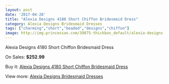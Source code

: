 ```yaml
---
layout: post
date: '2017-04-28'
title: "Alexia Designs 4180 Short Chiffon Bridesmaid Dress"
category: Alexia Designs Bridesmaid Dresses
tags: ["charming","short","beaded","designs","chiffon"]
image: http://img.princessan.com/39875-thickbox_default/alexia-designs-4180-short-chiffon-bridesmaid-dress.jpg
---
```

Alexia Designs 4180 Short Chiffon Bridesmaid Dress

On Sales: **$252.99**
<a href="https://www.princessan.com/en/18596-alexia-designs-4180-short-chiffon-bridesmaid-dress.html"><amp-img layout="responsive" width="600" height="600" src="//img.princessan.com/39875-thickbox_default/alexia-designs-4180-short-chiffon-bridesmaid-dress.jpg" alt="Alexia Designs 4180 Short Chiffon Bridesmaid Dress 0" /></a>

Buy it: [Alexia Designs 4180 Short Chiffon Bridesmaid Dress](https://www.princessan.com/en/18596-alexia-designs-4180-short-chiffon-bridesmaid-dress.html "Alexia Designs 4180 Short Chiffon Bridesmaid Dress")

View more: [Alexia Designs Bridesmaid Dresses](https://www.princessan.com/en/172- "Alexia Designs Bridesmaid Dresses")